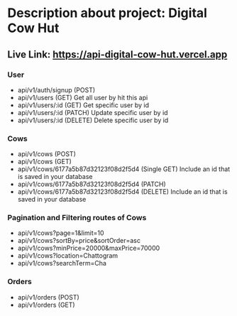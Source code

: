 # Description about project: Digital Cow Hut

## Live Link: https://api-digital-cow-hut.vercel.app

### User

- api/v1/auth/signup (POST)
- api/v1/users (GET) Get all user by hit this api
- api/v1/users/:id (GET) Get specific user by id
- api/v1/users/:id (PATCH) Update specific user by id
- api/v1/users/:id (DELETE) Delete specific user by id

### Cows

- api/v1/cows (POST)
- api/v1/cows (GET)
- api/v1/cows/6177a5b87d32123f08d2f5d4 (Single GET) Include an id that is saved in your database
- api/v1/cows/6177a5b87d32123f08d2f5d4 (PATCH)
- api/v1/cows/6177a5b87d32123f08d2f5d4 (DELETE) Include an id that is saved in your database

### Pagination and Filtering routes of Cows

- api/v1/cows?page=1&limit=10
- api/v1/cows?sortBy=price&sortOrder=asc
- api/v1/cows?minPrice=20000&maxPrice=70000
- api/v1/cows?location=Chattogram
- api/v1/cows?searchTerm=Cha

### Orders

- api/v1/orders (POST)
- api/v1/orders (GET)
